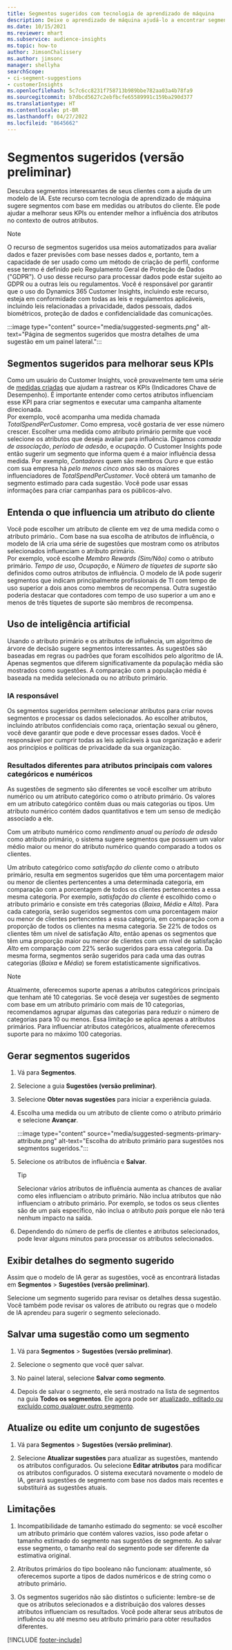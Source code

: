 ```yaml
---
title: Segmentos sugeridos com tecnologia de aprendizado de máquina
description: Deixe o aprendizado de máquina ajudá-lo a encontrar segmentos novos e interessantes com base nos atributos do cliente.
ms.date: 10/15/2021
ms.reviewer: mhart
ms.subservice: audience-insights
ms.topic: how-to
author: JimsonChalissery
ms.author: jimsonc
manager: shellyha
searchScope:
- ci-segment-suggestions
- customerInsights
ms.openlocfilehash: 5c7c6cc8231f758713b989bbe782aa03a4b78fa9
ms.sourcegitcommit: b7dbcd5627c2ebfbcfe65589991c159ba290d377
ms.translationtype: HT
ms.contentlocale: pt-BR
ms.lasthandoff: 04/27/2022
ms.locfileid: "8645662"
---
```

# <a name="suggested-segments-preview"></a>Segmentos sugeridos (versão preliminar)

Descubra segmentos interessantes de seus clientes com a ajuda de um modelo de IA. Este recurso com tecnologia de aprendizado de máquina sugere segmentos com base em medidas ou atributos do cliente. Ele pode ajudar a melhorar seus KPIs ou entender melhor a influência dos atributos no contexto de outros atributos. 

> [!NOTE]
> O recurso de segmentos sugeridos usa meios automatizados para avaliar dados e fazer previsões com base nesses dados e, portanto, tem a capacidade de ser usado como um método de criação de perfil, conforme esse termo é definido pelo Regulamento Geral de Proteção de Dados ("GDPR"). O uso desse recurso para processar dados pode estar sujeito ao GDPR ou a outras leis ou regulamentos. Você é responsável por garantir que o uso do Dynamics 365 Customer Insights, incluindo este recurso, esteja em conformidade com todas as leis e regulamentos aplicáveis, incluindo leis relacionadas a privacidade, dados pessoais, dados biométricos, proteção de dados e confidencialidade das comunicações.

:::image type="content" source="media/suggested-segments.png" alt-text="Página de segmentos sugeridos que mostra detalhes de uma sugestão em um painel lateral.":::

## <a name="suggested-segments-to-improve-your-kpis"></a>Segmentos sugeridos para melhorar seus KPIs

Como um usuário do Customer Insights, você provavelmente tem uma série de [medidas criadas](measures.md) que ajudam a rastrear os KPIs (Indicadores Chave de Desempenho). É importante entender como certos atributos influenciam esse KPI para criar segmentos e executar uma campanha altamente direcionada.   
Por exemplo, você acompanha uma medida chamada *TotalSpendPerCustomer*. Como empresa, você gostaria de ver esse número crescer. Escolher uma medida como atributo primário permite que você selecione os atributos que deseja avaliar para influência. Digamos *camada de associação*, *período de adesão*, e *ocupação*. O Customer Insights pode então sugerir um segmento que informa quem é a maior influência dessa medida. Por exemplo, *Contadores* quem são membros *Ouro* e que estão com sua empresa há *pelo menos cinco anos* são os maiores influenciadores de *TotalSpendPerCustomer*. Você obterá um tamanho de segmento estimado para cada sugestão. Você pode usar essas informações para criar campanhas para os públicos-alvo.

## <a name="understand-what-influences-a-customer-attribute"></a>Entenda o que influencia um atributo do cliente

Você pode escolher um atributo de cliente em vez de uma medida como o atributo primário.. Com base na sua escolha de atributos de influência, o modelo de IA cria uma série de sugestões que mostram como os atributos selecionados influenciam o atributo primário.   
Por exemplo, você escolhe *Membro Rewards (Sim/Não)* como o atributo primário. *Tempo de uso*, *Ocupação*, e *Número de tíquetes de suporte* são definidos como outros atributos de influência. O modelo de IA pode sugerir segmentos que indicam principalmente profissionais de TI com tempo de uso superior a dois anos como membros de recompensa. Outra sugestão poderia destacar que contadores com tempo de uso superior a um ano e menos de três tíquetes de suporte são membros de recompensa. 

## <a name="artificial-intelligence-usage"></a>Uso de inteligência artificial

Usando o atributo primário e os atributos de influência, um algoritmo de árvore de decisão sugere segmentos interessantes. As sugestões são baseadas em regras ou padrões que foram escolhidos pelo algoritmo de IA. Apenas segmentos que diferem significativamente da população média são mostrados como sugestões. A comparação com a população média é baseada na medida selecionada ou no atributo primário.

### <a name="responsible-ai"></a>IA responsável

Os segmentos sugeridos permitem selecionar atributos para criar novos segmentos e processar os dados selecionados. Ao escolher atributos, incluindo atributos confidenciais como raça, orientação sexual ou gênero, você deve garantir que pode e deve processar esses dados. Você é responsável por cumprir todas as leis aplicáveis à sua organização e aderir aos princípios e políticas de privacidade da sua organização.

### <a name="different-results-for-primary-attributes-with-categorical-and-numeric-values"></a>Resultados diferentes para atributos principais com valores categóricos e numéricos

As sugestões de segmento são diferentes se você escolher um atributo numérico ou um atributo categórico como o atributo primário. Os valores em um atributo categórico contêm duas ou mais categorias ou tipos. Um atributo numérico contém dados quantitativos e tem um senso de medição associado a ele.

Com um atributo numérico como *rendimento anual* ou *período de adesão* como atributo primário, o sistema sugere segmentos que possuem um valor médio maior ou menor do atributo numérico quando comparado a todos os clientes.

Um atributo categórico como *satisfação do cliente* como o atributo primário, resulta em segmentos sugeridos que têm uma porcentagem maior ou menor de clientes pertencentes a uma determinada categoria, em comparação com a porcentagem de todos os clientes pertencentes a essa mesma categoria. Por exemplo, *satisfação do cliente* é escolhido como o atributo primário e consiste em três categorias (*Baixa*, *Média* e *Alta*). Para cada categoria, serão sugeridos segmentos com uma porcentagem maior ou menor de clientes pertencentes a essa categoria, em comparação com a proporção de todos os clientes na mesma categoria. Se 22% de todos os clientes têm um nível de satisfação *Alto*, então apenas os segmentos que têm uma proporção maior ou menor de clientes com um nível de satisfação *Alto* em comparação com 22% serão sugeridos para essa categoria. Da mesma forma, segmentos serão sugeridos para cada uma das outras categorias (*Baixa* e *Média*) se forem estatisticamente significativos.

> [!NOTE]
> Atualmente, oferecemos suporte apenas a atributos categóricos principais que tenham até 10 categorias. Se você deseja ver sugestões de segmento com base em um atributo primário com mais de 10 categorias, recomendamos agrupar algumas das categorias para reduzir o número de categorias para 10 ou menos. Essa limitação se aplica apenas a atributos primários. Para influenciar atributos categóricos, atualmente oferecemos suporte para no máximo 100 categorias.

## <a name="generate-suggested-segments"></a>Gerar segmentos sugeridos

1. Vá para **Segmentos**.

1. Selecione a guia **Sugestões (versão preliminar)**.

1. Selecione **Obter novas sugestões** para iniciar a experiência guiada.

1. Escolha uma medida ou um atributo de cliente como o atributo primário e selecione **Avançar**.

   :::image type="content" source="media/suggested-segments-primary-attribute.png" alt-text="Escolha do atributo primário para sugestões nos segmentos sugeridos.":::

1. Selecione os atributos de influência e **Salvar**.
   
   > [!TIP]
   > Selecionar vários atributos de influência aumenta as chances de avaliar como eles influenciam o atributo primário. Não inclua atributos que não influenciam o atributo primário. Por exemplo, se todos os seus clientes são de um país específico, não inclua o atributo *país* porque ele não terá nenhum impacto na saída.

1. Dependendo do número de perfis de clientes e atributos selecionados, pode levar alguns minutos para processar os atributos selecionados. 

## <a name="view-details-of-a-suggested-segment"></a>Exibir detalhes do segmento sugerido

Assim que o modelo de IA gerar as sugestões, você as encontrará listadas em **Segmentos** > **Sugestões (versão preliminar)**.
 
Selecione um segmento sugerido para revisar os detalhes dessa sugestão. Você também pode revisar os valores de atributo ou regras que o modelo de IA aprendeu para sugerir o segmento selecionado.

## <a name="save-a-suggestion-as-a-segment"></a>Salvar uma sugestão como um segmento

1. Vá para **Segmentos** > **Sugestões (versão preliminar)**.

1. Selecione o segmento que você quer salvar. 

1. No painel lateral, selecione **Salvar como segmento**. 

1. Depois de salvar o segmento, ele será mostrado na lista de segmentos na guia **Todos os segmentos**. Ele agora pode ser [atualizado, editado ou excluído como qualquer outro segmento](segments.md).

## <a name="refresh-or-edit-a-set-of-suggestions"></a>Atualize ou edite um conjunto de sugestões

1. Vá para **Segmentos** > **Sugestões (versão preliminar)**.

1. Selecione **Atualizar sugestões** para atualizar as sugestões, mantendo os atributos configurados. Ou selecione **Editar atributos** para modificar os atributos configurados. O sistema executará novamente o modelo de IA, gerará sugestões de segmento com base nos dados mais recentes e substituirá as sugestões atuais.

## <a name="limitations"></a>Limitações

1. Incompatibilidade de tamanho estimado do segmento: se você escolher um atributo primário que contém valores vazios, isso pode afetar o tamanho estimado do segmento nas sugestões de segmento. Ao salvar esse segmento, o tamanho real do segmento pode ser diferente da estimativa original.
 
2. Atributos primários do tipo booleano não funcionam: atualmente, só oferecemos suporte a tipos de dados numéricos e de string como o atributo primário.

3. Os segmentos sugeridos não são distintos o suficiente: lembre-se de que os atributos selecionados e a distribuição dos valores desses atributos influenciam os resultados. Você pode alterar seus atributos de influência ou até mesmo seu atributo primário para obter resultados diferentes.



[!INCLUDE [footer-include](includes/footer-banner.md)]